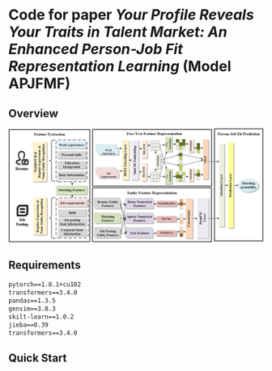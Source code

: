 # Code for paper *Your Profile Reveals Your Traits in Talent Market: An Enhanced Person-Job Fit Representation Learning* (Model APJFMF)



## Overview

![](asset\model.jpg)



## Requirements

```
pytorch==1.8.1+cu102
transformers==3.4.0
pandas==1.3.5
gensim==3.8.3
skilt-learn==1.0.2
jieba==0.39
transformers==3.4.0
```



## Quick Start




